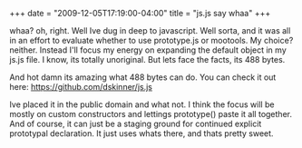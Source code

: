 +++
date = "2009-12-05T17:19:00-04:00"
title = "js.js say whaa"
+++

whaa? oh, right. Well Ive dug in deep to javascript. Well sorta, and it was all in an effort to evaluate whether to use prototype.js or mootools. My choice? neither. Instead I'll focus my energy on expanding the default object in my js.js file. I know, its totally unoriginal. But lets face the facts, its 488 bytes.

And hot damn its amazing what 488 bytes can do. You can check it out here:
<a href="https://github.com/dskinner/js.js">https://github.com/dskinner/js.js</a>

Ive placed it in the public domain and what not. I think the focus will be mostly on custom constructors and lettings prototype() paste it all together. And of course, it can just be a staging ground for continued explicit prototypal declaration. It just uses whats there, and thats pretty sweet.
